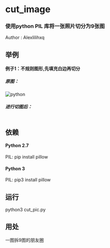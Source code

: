 
# cut_image
### 使用python PIL 库将一张照片切分为9张图
Author : Alexlilihxq
## 举例
#### 例子1：不规则图形,先填充白边再切分
##### 原图：
![python](https://github.com/Alexlilihxq/cut_image/blob/master/python.jpeg)

##### 进行切图后：
<table>
	<tr>
		<td style="padding:0"><img src="https://github.com/Alexlilihxq/cut_image/blob/master/result/python1.png" alt=""></td>
		<td style="padding:0"><img src="https://github.com/Alexlilihxq/cut_image/blob/master/result/python2.png" alt=""></td>
		<td style="padding:0"><img src="https://github.com/Alexlilihxq/cut_image/blob/master/result/python3.png" alt=""></td>
	</tr>
	<tr>
		<td style="padding:0"><img src="https://github.com/Alexlilihxq/cut_image/blob/master/result/python4.png" alt=""></td>
		<td style="padding:0"><img src="https://github.com/Alexlilihxq/cut_image/blob/master/result/python5.png" alt=""></td>
		<td style="padding:0"><img src="https://github.com/Alexlilihxq/cut_image/blob/master/result/python6.png" alt=""></td>
	</tr><tr>
		<td style="padding:0"><img src="https://github.com/Alexlilihxq/cut_image/blob/master/result/python7.png" alt=""></td>
		<td style="padding:0"><img src="https://github.com/Alexlilihxq/cut_image/blob/master/result/python8.png" alt=""></td>
		<td style="padding:0"><img src="https://github.com/Alexlilihxq/cut_image/blob/master/result/python9.png" alt=""></td>
	</tr>
</table>

## 依赖
#### Python 2.7
PIL: pip install pillow
#### Python 3
PIL: pip3 install pillow
## 运行
python3 cut_pic.py
## 用处
一图拆9图的朋友圈

